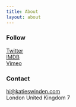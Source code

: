 ```yaml
---
title: About
layout: about
---
```


### Follow
[Twitter](https://twitter.com/swindenproduces)  
[IMDB](http://www.imdb.com/name/nm1939604/)  
[Vimeo](https://vimeo.com/user16781203)

### Contact  
[hi@katieswinden.com](mailto:katieswinden@mac.com)  
London United Kingdom 7